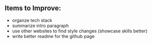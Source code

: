 ## Items to Improve:
- organze tech stack
- summarize intro paragraph
- use other websites to find style changes (showcase skills better)
- write better readme for the github page